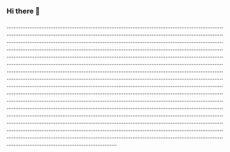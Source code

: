 ### Hi there 👋

...............................................................................................................................................................................................................................................................................................................................................................................................................................................................................................................................................................................................................................................................................................................................................................................................................................................................................................................................................................................................................................................................................................................................................................................................................................................................................................................................................................................................................................................................................................................................................................................................................................................................................................................................................................................................................................................................................................................................................................................................................................................................................................................................